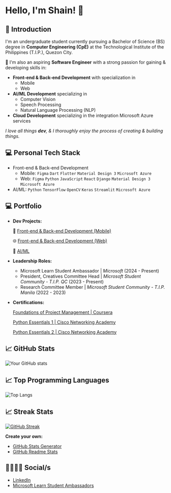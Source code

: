 # Hello, I'm Shain! 👋
## 🙋 Introduction
I'm an undergraduate student currently pursuing a Bachelor of Science (BS) degree in **Computer Engineering (CpE)** at the Technological Institute of the Philippines (T.I.P.), Quezon City.

🚀 I'm also an aspiring **Software Engineer** with a strong passion for gaining & developing skills in:
- **Front-end & Back-end Development** with specialization in
  - Mobile
  - Web
- **AI/ML Development** specializing in 
  - Computer Vision
  - Speech Processing
  - Natural Language Processing (NLP)
- **Cloud Development** specializing in the integration Microsoft Azure services

*I love all things **dev**, & I thoroughly enjoy the process of creating & building things.*
##
## 💻 Personal Tech Stack
- Front-end & Back-end Development
  - Mobile: ``Figma`` ``Dart`` ``Flutter`` ``Material Design 3`` ``Microsoft Azure``
  - Web: ``Figma`` ``Python`` ``JavaScript`` ``React`` ``Django`` ``Material Design 3`` ``Microsoft Azure``
- AI/ML: ``Python`` ``TensorFlow`` ``OpenCV`` ``Keras`` ``Streamlit`` ``Microsoft Azure``
##
## 💻 Portfolio
- **Dev Projects:**

  📱 [Front-end & Back-end Development (Mobile)](https://github.com/m3mentomor1/m3mentomor1/blob/main/Mobile%5CFrontend%26BackendDev.md)

  🌐 [Front-end & Back-end Development (Web)](https://github.com/m3mentomor1/m3mentomor1/blob/main/Web%5CFrontend%26BackendDev.md)

  🤖 [AI/ML](https://github.com/m3mentomor1/m3mentomor1/blob/main/AI%5CML.md)

- **Leadership Roles:**
  - Microsoft Learn Student Ambassador | *Microsoft* (2024 - Present)
  - President, Creatives Committee Head | *Microsoft Student Community - T.I.P. QC* (2023 - Present)
  - Research Committee Member | *Microsoft Student Community - T.I.P. Manila* (2022 - 2023)

- **Certifications:**

  [Foundations of Project Management | Coursera](https://coursera.org/share/91ff124a4dd1876443796504ab91b105)

  [Python Essentials 1 | Cisco Networking Academy](https://www.credly.com/badges/9f732e27-cbfb-469e-934d-5a1f7fbff15e/linked_in_profile)

  [Python Essentials 2 | Cisco Networking Academy](https://www.credly.com/badges/5e9ee5d7-736e-4e49-bbcf-12e412a23945/linked_in_profile)
##
## 📈 GitHub Stats
![Your GitHub stats](https://github-readme-stats.vercel.app/api?username=m3mentomor1&show_icons=true&hide_title=true&hide=prs&count_private=true&theme=rose_pine)

## 📈 Top Programming Languages
![Top Langs](https://github-readme-stats.vercel.app/api/top-langs/?username=m3mentomor1&layout=compact&theme=rose_pine)

## 📈 Streak Stats
[![GitHub Streak](http://github-readme-streak-stats.herokuapp.com?user=m3mentomor1&theme=rose_pine)](https://git.io/streak-stats) 

**Create your own:** 
- [GitHub Stats Generator](https://github.com/omsimos/github-stats-generator)
- [GitHub Readme Stats](https://github.com/anuraghazra/github-readme-stats)
##
## 👨‍👨‍👧‍👧 Social/s
- [LinkedIn](https://www.linkedin.com/in/shain-sahagun/)
- [Microsoft Learn Student Ambassadors](https://mvp.microsoft.com/en-US/studentambassadors/profile/29029057-9590-40b8-8798-a96fdadaa7d8)
